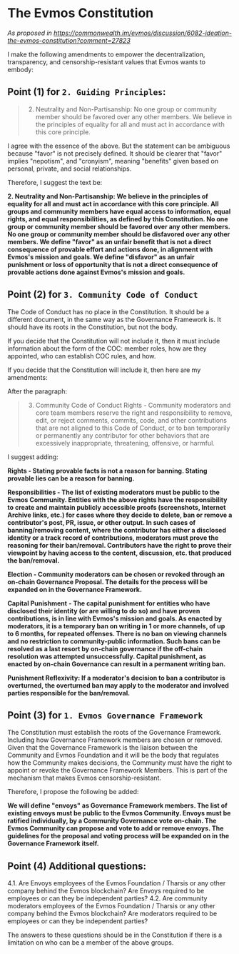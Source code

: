 # The Evmos Constitution

_As proposed in https://commonwealth.im/evmos/discussion/6082-ideation-the-evmos-constitution?comment=27823_

I make the following amendments to empower the decentralization, transparency, and censorship-resistant values that Evmos wants to embody:

## Point (1) for `2. Guiding Principles`:

> 2. Neutrality and Non-Partisanship: No one group or community member should be favored over any other members. We believe in the principles of equality for all and must act in accordance with this core principle.
>

I agree with the essence of the above. But the statement can be ambiguous because "favor" is not precisely defined. It should be clearer that "favor" implies "nepotism", and "cronyism", meaning "benefits" given based on personal, private, and social relationships.

Therefore, I suggest the text be:

**2. Neutrality and Non-Partisanship: We believe in the principles of equality for all and must act in accordance with this core principle. All groups and community members have equal access to information, equal rights, and equal responsibilities, as defined by this Constitution. No one group or community member should be favored over any other members. No one group or community member should be disfavored over any other members. We define "favor" as an unfair benefit that is not a direct consequence of provable effort and actions done, in alignment with Evmos's mission and goals. We define "disfavor" as an unfair punishment or loss of opportunity that is not a direct consequence of provable actions done against Evmos's mission and goals.**



## Point (2) for `3. Community Code of Conduct`

The Code of Conduct has no place in the Constitution. It should be a different document, in the same way as the Governance Framework is. It should have its roots in the Constitution, but not the body.

If you decide that the Constitution will not include it, then it must include information about the form of the COC: member roles, how are they appointed, who can establish COC rules, and how.

If you decide that the Constitution will include it, then here are my amendments:

After the paragraph:

> 3. Community Code of Conduct
> Rights - Community moderators and core team members reserve the right and responsibility to remove, edit, or reject comments, commits, code, and other contributions that are not aligned to this Code of Conduct, or to ban temporarily or permanently any contributor for other behaviors that are excessively inappropriate, threatening, offensive, or harmful.

I suggest adding:

**Rights - Stating provable facts is not a reason for banning. Stating provable lies can be a reason for banning.**


**Responsibilities - The list of existing moderators must be public to the Evmos Community. Entities with the above rights have the responsibility to create and maintain publicly accessible proofs (screenshots, Internet Archive links, etc.) for cases where they decide to delete, ban or remove a contributor's post, PR, issue, or other output. In such cases of banning/removing content, where the contributor has either a disclosed identity or a track record of contributions, moderators must prove the reasoning for their ban/removal. Contributors have the right to prove their viewpoint by having access to the content, discussion, etc. that produced the ban/removal.**

**Election - Community moderators can be chosen or revoked through an on-chain Governance Proposal. The details for the process will be expanded on in the Governance Framework.**

**Capital Punishment**
**- The capital punishment for entities who have disclosed their identity (or are willing to do so) and have proven contributions, is in line with Evmos's mission and goals. As enacted by moderators, it is a temporary ban on writing in 1 or more channels, of up to 6 months, for repeated offenses. There is no ban on viewing channels and no restriction to community-public information. Such bans can be resolved as a last resort by on-chain governance if the off-chain resolution was attempted unsuccessfully. Capital punishment, as enacted by on-chain Governance can result in a permanent writing ban.**

**Punishment Reflexivity: If a moderator's decision to ban a contributor is overturned, the overturned ban may apply to the moderator and involved parties responsible for the ban/removal.**


## Point (3) for `1. Evmos Governance Framework`

The Constitution must establish the roots of the Governance Framework. Including how Governance Framework members are chosen or removed. Given that the Governance Framework is the liaison between the Community and Evmos Foundation and it will be the body that regulates how the Community makes decisions, the Community must have the right to appoint or revoke the Governance Framework Members. This is part of the mechanism that makes Evmos censorship-resistant.

Therefore, I propose the following be added:

**We will define "envoys" as Governance Framework members.
The list of existing envoys must be public to the Evmos Community.
Envoys must be ratified individually, by a Community Governance vote on-chain. The Evmos Community can propose and vote to add or remove envoys. The guidelines for the proposal and voting process will be expanded on in the Governance Framework itself.**



## Point (4) Additional questions:
4.1. Are Envoys employees of the Evmos Foundation / Tharsis or any other company behind the Evmos blockchain? Are Envoys required to be employees or can they be independent parties?
4.2. Are community moderators employees of the Evmos Foundation / Tharsis or any other company behind the Evmos blockchain? Are moderators required to be employees or can they be independent parties?

The answers to these questions should be in the Constitution if there is a limitation on who can be a member of the above groups.















